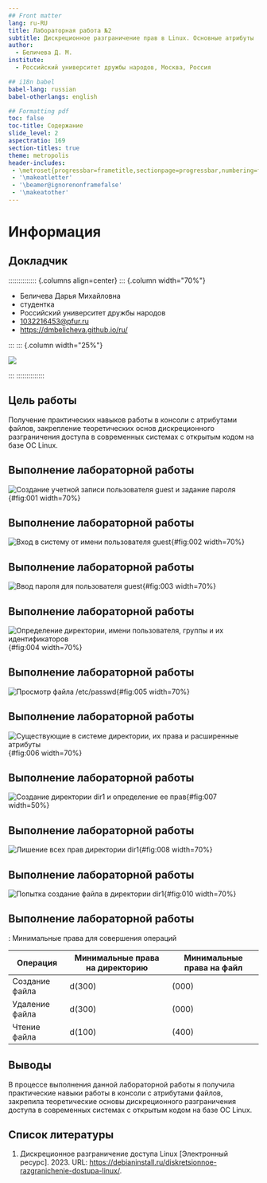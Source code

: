 ```yaml
---
## Front matter
lang: ru-RU
title: Лабораторная работа №2
subtitle: Дискреционное разграничение прав в Linux. Основные атрибуты
author:
  - Беличева Д. М.
institute:
  - Российский университет дружбы народов, Москва, Россия

## i18n babel
babel-lang: russian
babel-otherlangs: english

## Formatting pdf
toc: false
toc-title: Содержание
slide_level: 2
aspectratio: 169
section-titles: true
theme: metropolis
header-includes:
 - \metroset{progressbar=frametitle,sectionpage=progressbar,numbering=fraction}
 - '\makeatletter'
 - '\beamer@ignorenonframefalse'
 - '\makeatother'
---
```


# Информация

## Докладчик

:::::::::::::: {.columns align=center}
::: {.column width="70%"}

  * Беличева Дарья Михайловна
  * студентка
  * Российский университет дружбы народов
  * [1032216453@pfur.ru](mailto:1032216453@pfur.ru)
  * <https://dmbelicheva.github.io/ru/>

:::
::: {.column width="25%"}

![](./image/belicheva.jpg)

:::
::::::::::::::

## Цель работы

Получение практических навыков работы в консоли с атрибутами файлов, закрепление теоретических основ дискреционного разграничения доступа в современных системах с открытым кодом на базе ОС Linux.

## Выполнение лабораторной работы

![Создание учетной записи пользователя guest и задание пароля](image/1.png){#fig:001 width=70%}

## Выполнение лабораторной работы

![Вход в систему от имени пользователя guest](image/2.png){#fig:002 width=70%}

## Выполнение лабораторной работы


![Ввод пароля для пользователя guest](image/3.png){#fig:003 width=70%}

## Выполнение лабораторной работы

![Определение директории, имени пользователя, группы и их идентификаторов](image/4.png){#fig:004 width=70%}

## Выполнение лабораторной работы

![Просмотр файла /etc/passwd](image/5.png){#fig:005 width=70%}

## Выполнение лабораторной работы

![Существующие в системе директории, их права и расширенные атрибуты](image/6.png){#fig:006 width=70%}

## Выполнение лабораторной работы

![Создание директории dir1 и определение ее прав](image/7.png){#fig:007 width=50%}

## Выполнение лабораторной работы

![Лишение всех прав директории dir1](image/8.png){#fig:008 width=70%}

## Выполнение лабораторной работы

![Попытка создание файла в директории dir1](image/10.png){#fig:010 width=70%}

## Выполнение лабораторной работы

: Минимальные права для совершения операций 

| Операция             | Минимальные права на директорию | Минимальные права на файл |
|----------------------|---------------------------------|---------------------------|
|Создание файла        | d(300)                          | (000)                     |  
|Удаление файла        | d(300)                          | (000)                     |
|Чтение файла          | d(100)                          | (400)                     |      

## Выводы

В процессе выполнения данной лабораторной работы я получила практические навыки работы в консоли с атрибутами файлов, закрепила теоретические основы дискреционного разграничения доступа в современных системах с открытым кодом на базе ОС Linux.

## Список литературы

1. Дискреционное разграничение доступа Linux [Электронный ресурс]. 2023. URL: https://debianinstall.ru/diskretsionnoe-razgranichenie-dostupa-linux/.